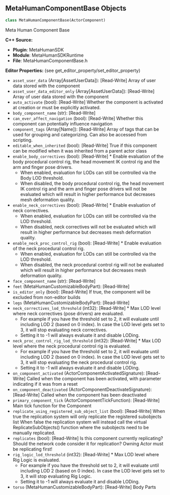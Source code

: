 ## MetaHumanComponentBase Objects

```python
class MetaHumanComponentBase(ActorComponent)
```

Meta Human Component Base

**C++ Source:**

- **Plugin**: MetaHumanSDK
- **Module**: MetaHumanSDKRuntime
- **File**: MetaHumanComponentBase.h

**Editor Properties:** (see get_editor_property/set_editor_property)

- ``asset_user_data`` (Array[AssetUserData]):  [Read-Write] Array of user data stored with the component
- ``asset_user_data_editor_only`` (Array[AssetUserData]):  [Read-Write] Array of user data stored with the component
- ``auto_activate`` (bool):  [Read-Write] Whether the component is activated at creation or must be explicitly activated.
- ``body_component_name`` (str):  [Read-Write]
- ``can_ever_affect_navigation`` (bool):  [Read-Write] Whether this component can potentially influence navigation
- ``component_tags`` (Array[Name]):  [Read-Write] Array of tags that can be used for grouping and categorizing. Can also be accessed from scripting.
- ``editable_when_inherited`` (bool):  [Read-Write] True if this component can be modified when it was inherited from a parent actor class
- ``enable_body_correctives`` (bool):  [Read-Write] * Enable evaluation of the body procedural control rig, the head movement IK control rig and the arm and finger pose drivers.
  * When enabled, evaluation for LODs can still be controlled via the Body LOD threshold.
  * When disabled, the body procedural control rig, the head movement IK control rig and the arm and finger pose drivers will not be evaluated which will result in higher performance but decreases mesh deformation quality.
- ``enable_neck_correctives`` (bool):  [Read-Write] * Enable evaluation of neck correctives.
  * When enabled, evaluation for LODs can still be controlled via the LOD threshold.
  * When disabled, neck correctives will not be evaluated which will result in higher performance but decreases mesh deformation quality.
- ``enable_neck_proc_control_rig`` (bool):  [Read-Write] * Enable evaluation of the neck procedural control rig.
  * When enabled, evaluation for LODs can still be controlled via the LOD threshold.
  * When disabled, the neck procedural control rig will not be evaluated which will result in higher performance but decreases mesh deformation quality.
- ``face_component_name`` (str):  [Read-Write]
- ``feet`` (MetaHumanCustomizableBodyPart):  [Read-Write]
- ``is_editor_only`` (bool):  [Read-Write] If true, the component will be excluded from non-editor builds
- ``legs`` (MetaHumanCustomizableBodyPart):  [Read-Write]
- ``neck_correctives_lod_threshold`` (int32):  [Read-Write] * Max LOD level where neck correctives (pose drivers) are evaluated.
  * For example if you have the threshold set to 2, it will evaluate until including LOD 2 (based on 0 index). In case the LOD level gets set to 3, it will stop evaluating neck correctives.
  * Setting it to -1 will always evaluate it and disable LODing.
- ``neck_proc_control_rig_lod_threshold`` (int32):  [Read-Write] * Max LOD level where the neck procedural control rig is evaluated.
  * For example if you have the threshold set to 2, it will evaluate until including LOD 2 (based on 0 index). In case the LOD level gets set to 3, it will stop evaluating the neck procedural control rig.
  * Setting it to -1 will always evaluate it and disable LODing.
- ``on_component_activated`` (ActorComponentActivatedSignature):  [Read-Write] Called when the component has been activated, with parameter indicating if it was from a reset
- ``on_component_deactivated`` (ActorComponentDeactivateSignature):  [Read-Write] Called when the component has been deactivated
- ``primary_component_tick`` (ActorComponentTickFunction):  [Read-Write] Main tick function for the Component
- ``replicate_using_registered_sub_object_list`` (bool):  [Read-Write] When true the replication system will only replicate the registered subobjects list
  When false the replication system will instead call the virtual ReplicateSubObjects() function where the subobjects need to be manually replicated.
- ``replicates`` (bool):  [Read-Write] Is this component currently replicating? Should the network code consider it for replication? Owning Actor must be replicating first!
- ``rig_logic_lod_threshold`` (int32):  [Read-Write] * Max LOD level where Rig Logic is evaluated.
  * For example if you have the threshold set to 2, it will evaluate until including LOD 2 (based on 0 index). In case the LOD level gets set to 3, it will stop evaluating Rig Logic.
  * Setting it to -1 will always evaluate it and disable LODing.
- ``torso`` (MetaHumanCustomizableBodyPart):  [Read-Write] Body Parts

<a id="unreal.MetaHumanComponentUE"></a>